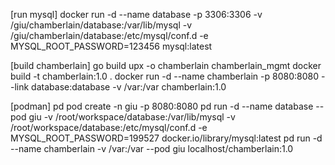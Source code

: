 [run mysql]
docker run -d --name database -p 3306:3306 -v /giu/chamberlain/database:/var/lib/mysql -v /giu/chamberlain/database:/etc/mysql/conf.d -e MYSQL_ROOT_PASSWORD=123456 mysql:latest

[build chamberlain]
go build
upx -o chamberlain chamberlain_mgmt
docker build -t chamberlain:1.0 .
docker run -d --name chamberlain -p 8080:8080 --link database:database  -v /var:/var chamberlain:1.0

[podman]
pd pod create -n giu -p 8080:8080
pd run -d --name database --pod giu -v /root/workspace/database:/var/lib/mysql -v /root/workspace/database:/etc/mysql/conf.d -e MYSQL_ROOT_PASSWORD=199527 docker.io/library/mysql:latest
pd run -d --name chamberlain -v /var:/var --pod giu localhost/chamberlain:1.0